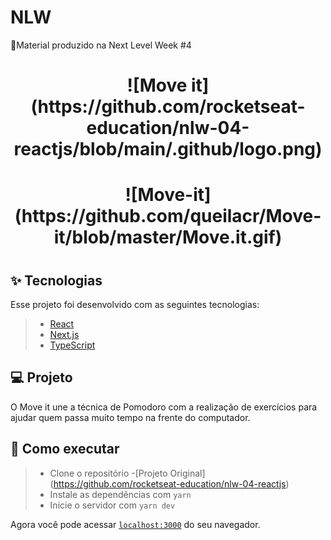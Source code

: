 # NLW
 🚀Material produzido na Next Level Week #4
 
 <h1 align="center">
![Move it](https://github.com/rocketseat-education/nlw-04-reactjs/blob/main/.github/logo.png)
<h1>

 <h1 align="center">
![Move-it](https://github.com/queilacr/Move-it/blob/master/Move.it.gif)
<h1>

## ✨ Tecnologias

Esse projeto foi desenvolvido com as seguintes tecnologias:

> - [React](https://reactjs.org)
> - [Next.js](https://nextjs.org/)
> - [TypeScript](https://www.typescriptlang.org/)

## 💻 Projeto

O Move it une a técnica de Pomodoro com a realização de exercícios para ajudar quem passa muito tempo na frente do computador.


## 🚀 Como executar

> - Clone o repositório 
    -[Projeto Original] (https://github.com/rocketseat-education/nlw-04-reactjs)
> - Instale as dependências com `yarn`
> - Inicie o servidor com `yarn dev`

Agora você pode acessar [`localhost:3000`](http://localhost:3000) do seu navegador.
